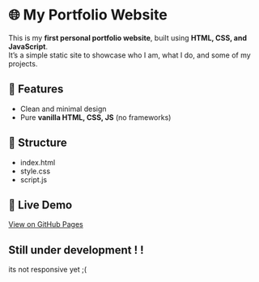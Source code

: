 # 🌐 My Portfolio Website

This is my **first personal portfolio website**, built using **HTML, CSS, and JavaScript**.  
It’s a simple static site to showcase who I am, what I do, and some of my projects.  

## 🚀 Features
- Clean and minimal design  
- Pure **vanilla HTML, CSS, JS** (no frameworks)  

## 📂 Structure
- index.html
- style.css
- script.js

## 📌 Live Demo
[View on GitHub Pages](https://Rajx05.github.io/myPortfolio)


## Still under development ! !

its not responsive yet ;(
